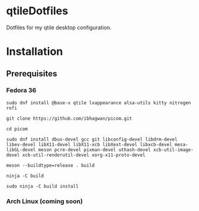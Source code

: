 # qtileDotfiles
Dotfiles for my qtile desktop configuration.

# Installation

## Prerequisites

### Fedora 36
```
sudo dnf install @base-x qtile lxappearance alsa-utils kitty nitrogen rofi

git clone https://github.com/ibhagwan/picom.git

cd picom

sudo dnf install dbus-devel gcc git libconfig-devel libdrm-devel libev-devel libX11-devel libX11-xcb libXext-devel libxcb-devel mesa-libGL-devel meson pcre-devel pixman-devel uthash-devel xcb-util-image-devel xcb-util-renderutil-devel xorg-x11-proto-devel

meson --buildtype=release . build

ninja -C build

sudo ninja -C build install
```

### Arch Linux (coming soon)
